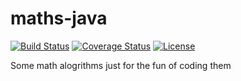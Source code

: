 # maths-java

[![Build Status][build-shield]][build]
[![Coverage Status][coverage-shield]][coverage]
[![License][license-shield]][license]

Some math alogrithms just for the fun of coding them

[build-shield]: http://img.shields.io/travis/cyChop/maths-java/master.svg
[build]: https://travis-ci.org/cyChop/maths-java
[coverage-shield]: http://img.shields.io/coveralls/cyChop/maths-java/master.svg
[coverage]: https://coveralls.io/r/cyChop/maths-java?branch=master
[license-shield]: https://img.shields.io/badge/license-BSD_3--Clause-blue.svg
[license]: http://opensource.org/licenses/BSD-3-Clause
